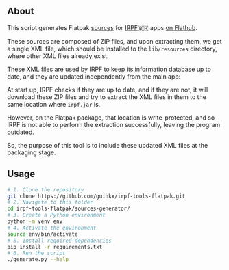 ## About

This script generates Flatpak [sources](https://docs.flatpak.org/en/latest/manifests.html#modules) for [IRPF](https://www.gov.br/receitafederal/pt-br/assuntos/meu-imposto-de-renda)🇧🇷 apps [on Flathub](https://github.com/search?q=org%3Aflathub+br.gov.fazenda.receita&type=repositories).

These sources are composed of ZIP files, and upon extracting them, we get a single XML file, which should be installed to the `lib/resources` directory, where other XML files already exist.

These XML files are used by IRPF to keep its information database up to date, and they are updated independently from the main app:

At start up, IRPF checks if they are up to date, and if they are not, it will download these ZIP files and try to extract the XML files in them to the same location where `irpf.jar` is.

However, on the Flatpak package, that location is write-protected, and so IRPF is not able to perform the extraction successfully, leaving the program outdated.

So, the purpose of this tool is to include these updated XML files at the packaging stage.

## Usage

```sh
# 1. Clone the repository
git clone https://github.com/guihkx/irpf-tools-flatpak.git
# 2. Navigate to this folder
cd irpf-tools-flatpak/sources-generator/
# 3. Create a Python environment
python -m venv env
# 4. Activate the environment
source env/bin/activate
# 5. Install required dependencies
pip install -r requirements.txt
# 6. Run the script
./generate.py --help
```

